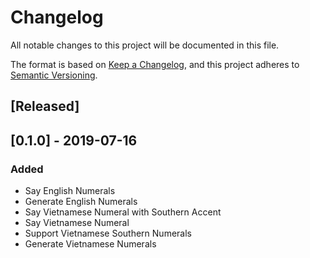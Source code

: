 # Changelog
All notable changes to this project will be documented in this file.

The format is based on [Keep a Changelog](https://keepachangelog.com/en/1.0.0/),
and this project adheres to [Semantic Versioning](https://semver.org/spec/v2.0.0.html).

## [Released]

## [0.1.0] - 2019-07-16
### Added
- Say English Numerals
- Generate English Numerals
- Say Vietnamese Numeral with Southern Accent
- Say Vietnamese Numeral
- Support Vietnamese Southern Numerals
- Generate Vietnamese Numerals
